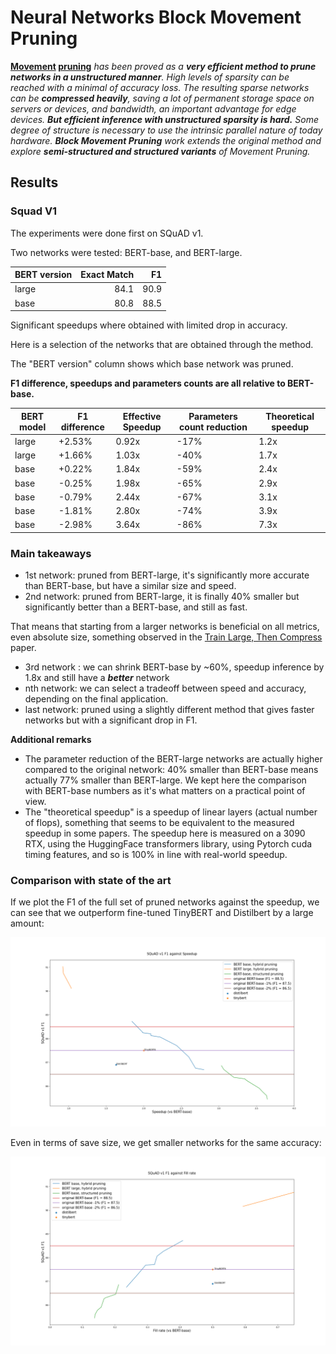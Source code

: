# Neural Networks Block Movement Pruning

**[Movement](https://arxiv.org/abs/2005.07683) [pruning](https://github.com/huggingface/transformers/tree/master/examples/research_projects/movement-pruning)** *has been proved as a **very efficient
method to prune networks in a unstructured manner**. High levels of sparsity can be reached with a minimal of accuracy loss. 
The resulting sparse networks can be **compressed heavily**,
saving a lot of permanent storage space on servers or devices, and bandwidth, an important advantage for edge devices.
**But efficient inference with unstructured sparsity is hard.**
Some degree of structure is necessary to use the intrinsic parallel nature of today hardware.
**Block Movement Pruning** work extends the original method and explore **semi-structured and structured variants** of Movement Pruning.*

##  
## Results

### Squad V1
The experiments were done first on SQuAD v1.

Two networks were tested: BERT-base, and BERT-large.
 
|BERT version|Exact Match| F1 |
|------------|----------:|---:|
|large       |       84.1|90.9|
|base        |       80.8|88.5|




Significant speedups where obtained with limited drop in accuracy.

Here is a selection of the networks that are obtained through the method.

The "BERT version" column shows which base network was pruned.

**F1 difference, speedups and parameters counts are all relative to BERT-base.**

    
|BERT model|F1 difference|Effective Speedup|Parameters count reduction|Theoretical speedup|
|----------|-------------|-----------------|--------------------------|-------------------|
|large     |+2.53%       |0.92x            |-17%                      |1.2x               |
|large     |+1.66%       |1.03x            |-40%                      |1.7x               |
|base      |+0.22%       |1.84x            |-59%                      |2.4x               |
|base      |-0.25%       |1.98x            |-65%                      |2.9x               |
|base      |-0.79%       |2.44x            |-67%                      |3.1x               |
|base      |-1.81%       |2.80x            |-74%                      |3.9x               |
|base      |-2.98%       |3.64x            |-86%                      |7.3x               |



### Main takeaways
- 1st network: pruned from BERT-large, it's significantly more accurate than BERT-base, but have a similar size and speed.
- 2nd network: pruned from BERT-large, it is finally 40% smaller but significantly better than a BERT-base, and still as fast.

That means that starting from a larger networks is beneficial on all metrics, even absolute size, something observed in the [Train Large, Then Compress](https://arxiv.org/abs/2002.11794) paper.
  
- 3rd network : we can shrink BERT-base by ~60%, speedup inference by 1.8x and still have a ***better*** network
- nth network: we can select a tradeoff between speed and accuracy, depending on the final application.
- last network: pruned using a slightly different method that gives faster networks but with a significant drop in F1.

**Additional remarks**
- The parameter reduction of the BERT-large networks are actually higher compared to the original network: 40% smaller than BERT-base means actually 77% smaller than BERT-large.
We kept here the comparison with BERT-base numbers as it's what matters on a practical point of view.
- The "theoretical speedup" is a speedup of linear layers (actual number of flops), something that seems to be equivalent to the measured speedup in some papers. 
The speedup here is measured on a 3090 RTX, using the HuggingFace transformers library, using Pytorch cuda timing features, and so is 100% in line with real-world speedup.

### Comparison with state of the art 
If we plot the F1 of the full set of pruned networks against the speedup, we can see that we outperform fine-tuned TinyBERT and Distilbert by a large amount: 

![Squad v1 speedup](doc/media/new_xp_v0_speedup.png)

Even in terms of save size, we get smaller networks for the same accuracy:

![Squad v1 speedup](doc/media/new_xp_v0_fill_rate.png)
